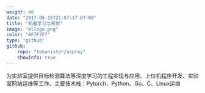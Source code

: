 ```yaml
---
weight: 40
date: "2017-05-15T21:57:17-07:00"
title: "机器学习与视觉"
image: "mllogo.png"
color: "#F7F7F7"
type: "github"
github:
    repo: "tomanistor/osprey"
    showInfo: true
---
```

为实验室提供目标检测算法等深度学习的工程实现与应用、上位机程序开发、实验室网站运维等工作。主要技术栈：Pytorch、Python、Go、C、Linux运维
